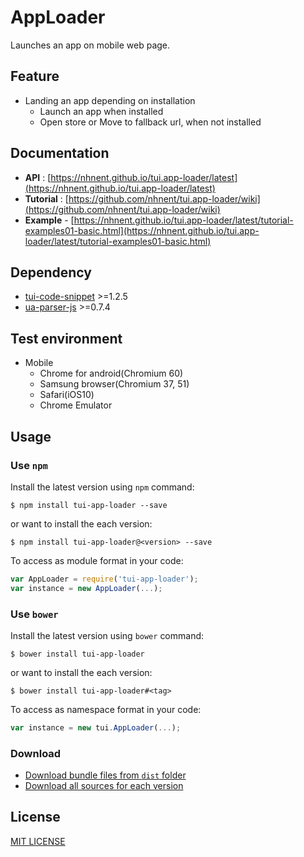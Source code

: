 # AppLoader
Launches an app on mobile web page.

## Feature
* Landing an app depending on installation
	* Launch an app when installed
	* Open store or Move to fallback url, when not installed

## Documentation
* **API** : [https://nhnent.github.io/tui.app-loader/latest](https://nhnent.github.io/tui.app-loader/latest)
* **Tutorial** : [https://github.com/nhnent/tui.app-loader/wiki](https://github.com/nhnent/tui.app-loader/wiki)
* **Example** - [https://nhnent.github.io/tui.app-loader/latest/tutorial-examples01-basic.html](https://nhnent.github.io/tui.app-loader/latest/tutorial-examples01-basic.html)

## Dependency
* [tui-code-snippet](https://github.com/nhnent/tui.code-snippet) >=1.2.5
* [ua-parser-js](https://github.com/faisalman/ua-parser-js) >=0.7.4

## Test environment
* Mobile
	* Chrome for android(Chromium 60)
	* Samsung browser(Chromium 37, 51)
	* Safari(iOS10)
	* Chrome Emulator

## Usage
### Use `npm`

Install the latest version using `npm` command:

```
$ npm install tui-app-loader --save
```

or want to install the each version:

```
$ npm install tui-app-loader@<version> --save
```

To access as module format in your code:

```javascript
var AppLoader = require('tui-app-loader');
var instance = new AppLoader(...);
```

### Use `bower`
Install the latest version using `bower` command:

```
$ bower install tui-app-loader
```

or want to install the each version:

```
$ bower install tui-app-loader#<tag>
```

To access as namespace format in your code:

```javascript
var instance = new tui.AppLoader(...);
```

### Download
* [Download bundle files from `dist` folder](https://github.com/nhnent/tui.app-loader/tree/production/dist)
* [Download all sources for each version](https://github.com/nhnent/tui.app-loader/releases)

## License
[MIT LICENSE](https://github.com/nhnent/tui.app-loader/blob/master/LICENSE)

